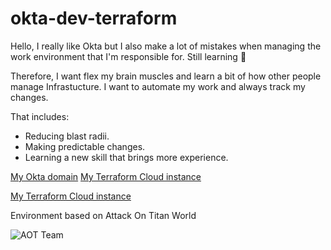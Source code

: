 # okta-dev-terraform

Hello, I really like Okta but I also make a lot of mistakes when managing the work environment that I'm responsible for. Still learning 🥲

Therefore, I want flex my brain muscles and learn a bit of how other people manage Infrastucture. I want to automate my work and always track my changes.

That includes:
- Reducing blast radii.
- Making predictable changes. 
- Learning a new skill that brings more experience. 

[My Okta domain](https://dev-83329188-admin.okta.com/)
[My Terraform Cloud instance](https://app.terraform.io/app/olivia-org/workspaces/okta-dev-terraform)

[My Terraform Cloud instance](https://app.terraform.io/app/olivia-org/workspaces/okta-dev-terraform)

Environment based on Attack On Titan World

![AOT Team](https://gifdb.com/images/file/aot-elite-squad-1b3vop3gqnf3adp3.gif)
